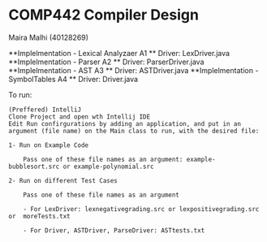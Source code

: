 # COMP442 Compiler Design
Maira Malhi (40128269)


**Implelmentation - Lexical Analyzaer A1 ** Driver: LexDriver.java
**Implelmentation - Parser A2 ** Driver: ParserDriver.java
**Implelmentation - AST A3 ** Driver: ASTDriver.java
**Implelmentation - SymbolTables A4 ** Driver: Driver.java

To run:

    (Preffered) IntelliJ
    Clone Project and open wth Intellij IDE 
    Edit Run confirgurations by adding an application, and put in an argument (file name) on the Main class to run, with the desired file:

    1- Run on Example Code

        Pass one of these file names as an argument: example-bubblesort.src or example-polynomial.src

    2- Run on different Test Cases

        Pass one of these file names as an argument
        
        - For LexDriver: lexnegativegrading.src or lexpositivegrading.src or  moreTests.txt

        - For Driver, ASTDriver, ParseDriver: ASTtests.txt




